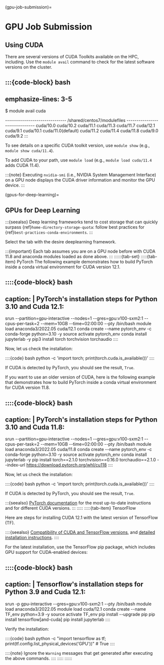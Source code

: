 (gpu-job-submission)=
# GPU Job Submission

## Using CUDA
There are several versions of CUDA Toolkits available on the HPC, including. Use the `module avail` command to check for the latest software versions on the cluster.

:::{code-block} bash
---
emphasize-lines: 3-5
---
$ module avail cuda

------------------------------- /shared/centos7/modulefiles -------------------------------
cuda/10.0    cuda/10.2          cuda/11.1    cuda/11.3    cuda/11.7    cuda/12.1    cuda/9.1
cuda/10.1    cuda/11.0(default) cuda/11.2    cuda/11.4    cuda/11.8    cuda/9.0     cuda/9.2
:::

To see details on a specific CUDA toolkit version, use `module show` (e.g., `module show cuda/11.4`).

To add CUDA to your path, use `module load` (e.g., `module load cuda/11.4` adds CUDA 11.4).

:::{note}
Executing `nvidia-smi` (i.e., NVIDIA System Management Interface) on a GPU node displays the CUDA driver information and monitor the GPU device.
:::

(gpus-for-deep-learning)=
## GPUs for Deep Learning

:::{seealso}
Deep learning frameworks tend to cost storage that can quickly surpass {ref}`home-directory-storage-quota`: follow best practices for {ref}`best-practices-conda-environments`.
:::

Select the tab with the desire deeplearning framework.

:::{important}
Each tab assumes you are on a GPU node before with CUDA 11.8 and anaconda modules loaded as done above.
:::
::::::{tab-set}
:::::{tab-item} PyTorch
The following example demonstrates how to build PyTorch inside a conda virtual environment for CUDA version 12.1.

::::{code-block} bash
---------------------
caption: |
    PyTorch's installation steps for Python 3.10 and Cuda 12.1:
---
srun --partition=gpu-interactive --nodes=1 --gres=gpu:v100-sxm2:1 --cpus-per-task=2 --mem=10GB --time=02:00:00 --pty /bin/bash
module load anaconda3/2022.05 cuda/12.1
conda create --name pytorch_env -c conda-forge python=3.10 -y
source activate pytorch_env
conda install jupyterlab -y
pip3 install torch torchvision torchaudio
::::

Now, let us check the installation:

::::{code} bash
python -c 'import torch; print(torch.cuda.is_available())'
::::

If CUDA is detected by PyTorch, you should see the result, `True`.

If you want to use an older version of CUDA, here is the following example that demonstrates how to build PyTorch inside a conda virtual environment for CUDA version 11.8.

::::{code-block} bash
---------------------
caption: |
    PyTorch's installation steps for Python 3.10 and Cuda 11.8:
---
srun --partition=gpu-interactive --nodes=1 --gres=gpu:v100-sxm2:1 --cpus-per-task=2 --mem=10GB --time=02:00:00 --pty /bin/bash
module load anaconda3/2022.05 cuda/11.8
conda create --name pytorch_env -c conda-forge python=3.10 -y
source activate pytorch_env
conda install jupyterlab -y
pip install torch==2.1.0 torchvision==0.16.0 torchaudio==2.1.0 --index-url https://download.pytorch.org/whl/cu118
::::

Now, let us check the installation:

::::{code} bash
python -c 'import torch; print(torch.cuda.is_available())'
::::

If CUDA is detected by PyTorch, you should see the result, `True`.

:::{seealso}
[PyTorch documentation](https://pytorch.org/) for the most up-to-date instructions and for different CUDA versions.
:::
:::::
:::::{tab-item} TensorFlow

Here are steps for installing CUDA 12.1 with the latest version of TensorFlow (TF).

::::{seealso}
[Compatibility of CUDA and TensorFlow versions](https://www.tensorflow.org/install/source#gpu), and [detailed installation instructions](https://www.tensorflow.org/install/pip).
::::

For the latest installation, use the TensorFlow pip package, which includes GPU support for CUDA-enabled devices:

::::{code-block} bash
---------------------
caption: |
    Tensorflow's installation steps for Python 3.9 and Cuda 12.1:
---
srun -p gpu-interactive --gres=gpu:v100-sxm2:1 --pty /bin/bash
module load anaconda3/2022.05
module load cuda/12.1
conda create --name TF_env python=3.9 -y
source activate TF_env
pip install --upgrade pip
pip install tensorflow[and-cuda]
pip install jupyterlab
::::

Verify the installation:

::::{code} bash
python -c "import tensorflow as tf; print(tf.config.list_physical_devices('GPU'))" # True
::::

::::{note}
Ignore the `Warning` messages that get generated after executing the above commands.
::::
:::::
::::::